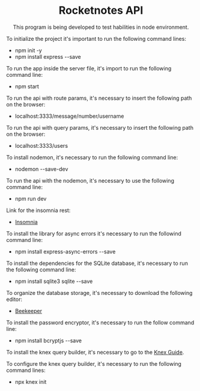 <h1 align="center">Rocketnotes API </h1>

<p align="center">This program is being developed to test habilities in node environment.</p>

<p>To initialize the project it's important to run the following command lines:</p>

<ul>
  <li>npm init -y</li>
  <li>npm install express --save</li>
</ul>

<p>To run the app inside the server file, it's import to run the following command line:</p>

<ul>
  <li>npm start</li>
</ul>

<p>To run the api with route params, it's necessary to insert the following path on the browser:</p>

<ul>
  <li>localhost:3333/message/number/username</li>
</ul>

<p>To run the api with query params, it's necessary to insert the following path on the browser:</p>

<ul>
  <li>localhost:3333/users</li>
</ul>

<p>To install nodemon, it's necessary to run the following command line:</p>

<ul>
  <li>nodemon --save-dev</li>
</ul>

<p>To run the api with the nodemon, it's necessary to use the following command line:</p>


<ul>
  <li>npm run dev</li>
</ul>

<p>Link for the insomnia rest:</p>

<ul>
<li>
  <a href="https://insomnia.rest/download">Insomnia</a>
</li>
</ul>

<p>To install the library for async errors it's necessary to run the followind command line:</p>

<ul>
  <li>
  npm install express-async-errors --save
  </li>
</ul>

<p>To install the dependencies for the SQLite database, it's necessary to run the following command line:</p>
<ul>
  <li>
  npm install sqlite3 sqlite --save
  </li>
</ul>

<p>To organize the database storage, it's necessary to download the following editor:</p>

<ul>
  <li>
  <a href="https://www.beekeeperstudio.io/">Beekeeper</a>
  </li>
</ul>

<p>To install the password encryptor, it's necessary to run the follow command line:</p>
<ul>
  <li>
  npm install bcryptjs --save
  </li>
</ul>

<p>To install the knex query builder, it's necessary to go to the <a href="https://knexjs.org/guide/">Knex Guide</a>.</p>

<p>To configure the knex query builder, it's necessary to run the following command lines:</p>

<ul>
  <li>npx knex init</li>
</ul>
